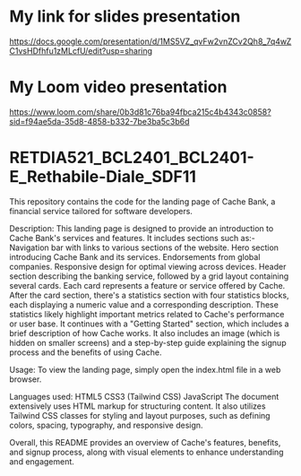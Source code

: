 # My link for slides presentation
https://docs.google.com/presentation/d/1MS5VZ_qvFw2vnZCv2Qh8_7q4wZC1vsHDfhfu1zMLcfU/edit?usp=sharing

# My Loom video presentation
https://www.loom.com/share/0b3d81c76ba94fbca215c4b4343c0858?sid=f94ae5da-35d8-4858-b332-7be3ba5c3b6d


# RETDIA521_BCL2401_BCL2401-E_Rethabile-Diale_SDF11
This repository contains the code for the landing page of Cache Bank, a financial service tailored for software developers.

Description:
This landing page is designed to provide an introduction to Cache Bank's services and features. It includes sections such as:-
Navigation bar with links to various sections of the website.
Hero section introducing Cache Bank and its services.
Endorsements from global companies.
Responsive design for optimal viewing across devices.
Header section describing the banking service, followed by a grid layout containing several cards. Each card represents a feature or service offered by Cache.
After the card section, there's a statistics section with four statistics blocks, each displaying a numeric value and a corresponding description.
These statistics likely highlight important metrics related to Cache's performance or user base.
It continues with a "Getting Started" section, which includes a brief description of how Cache works.
It also includes an image (which is hidden on smaller screens) and a step-by-step guide explaining the signup process and the benefits of using Cache.

Usage:
To view the landing page, simply open the index.html file in a web browser.

Languages used:
HTML5
CSS3 (Tailwind CSS)
JavaScript
The document extensively uses HTML markup for structuring content.
It also utilizes Tailwind CSS classes for styling and layout purposes, such as defining colors, spacing, typography, and responsive design.

Overall, this README provides an overview of Cache's features, benefits, and signup process, along with visual elements to enhance understanding and engagement.




